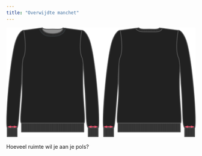 ```yaml
---
title: "Overwijdte manchet"
---
```


![Overwijdte manchet](cuffease.svg)

Hoeveel ruimte wil je aan je pols?




